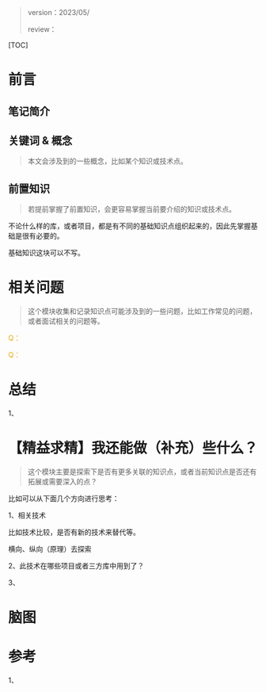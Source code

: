 > version：2023/05/
>
> review：



[TOC]



# 前言

## 笔记简介



## 关键词 & 概念

> 本文会涉及到的一些概念，比如某个知识或技术点。
>

## 前置知识

> 若提前掌握了前置知识，会更容易掌握当前要介绍的知识或技术点。

不论什么样的库，或者项目，都是有不同的基础知识点组织起来的，因此先掌握基础是很有必要的。

基础知识这块可以不写。

























# 相关问题

> 这个模块收集和记录知识点可能涉及到的一些问题，比如工作常见的问题，或者面试相关的问题等。

<font color='orange'>Q：</font>



<font color='orange'>Q：</font>

# 总结

1、



# 【精益求精】我还能做（补充）些什么？

> 这个模块主要是探索下是否有更多关联的知识点，或者当前知识点是否还有拓展或需要深入的点？

比如可以从下面几个方向进行思考：

1、相关技术

比如技术比较，是否有新的技术来替代等。

横向、纵向（原理）去探索

2、此技术在哪些项目或者三方库中用到了？

3、

# 脑图



# 参考

1、
